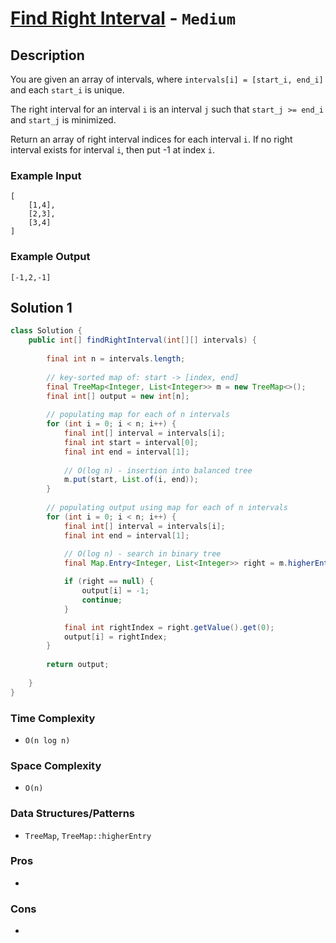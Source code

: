 # [Find Right Interval](https://leetcode.com/problems/find-right-interval) -  `Medium`

## Description

You are given an array of intervals, where `intervals[i] = [start_i, end_i]` and each `start_i` is unique.

The right interval for an interval `i` is an interval `j` such that `start_j >= end_i` and `start_j` is minimized.

Return an array of right interval indices for each interval `i`. If no right interval exists for interval `i`, then put -1 at index `i`.

### Example Input

```
[
    [1,4],
    [2,3],
    [3,4]
]
```

### Example Output

```
[-1,2,-1]
```

## Solution 1

```java
class Solution {
    public int[] findRightInterval(int[][] intervals) {
        
        final int n = intervals.length;
        
        // key-sorted map of: start -> [index, end]
        final TreeMap<Integer, List<Integer>> m = new TreeMap<>();
        final int[] output = new int[n];
        
        // populating map for each of n intervals
        for (int i = 0; i < n; i++) {
            final int[] interval = intervals[i];
            final int start = interval[0];
            final int end = interval[1];
            
            // O(log n) - insertion into balanced tree
            m.put(start, List.of(i, end));
        }
        
        // populating output using map for each of n intervals
        for (int i = 0; i < n; i++) {
            final int[] interval = intervals[i];
            final int end = interval[1];
            
            // O(log n) - search in binary tree
            final Map.Entry<Integer, List<Integer>> right = m.higherEntry(end - 1);

            if (right == null) {
                output[i] = -1;
                continue;
            }

            final int rightIndex = right.getValue().get(0);
            output[i] = rightIndex;
        }
        
        return output;
        
    }
}
```
### Time Complexity

- `O(n log n)`

### Space Complexity

- `O(n)`

### Data Structures/Patterns

- `TreeMap`, `TreeMap::higherEntry`

### Pros

- 

### Cons

- 